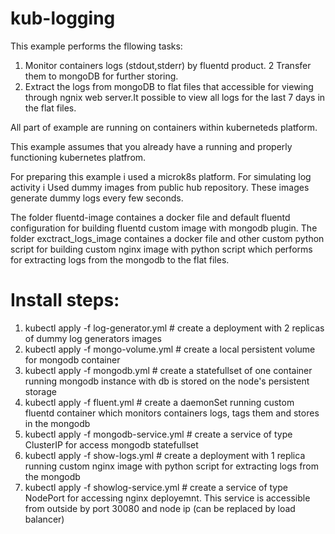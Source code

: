 # kub-logging

This example performs the fllowing tasks:

1. Monitor containers logs (stdout,stderr) by fluentd product.
2 Transfer them to mongoDB for further storing.
3. Extract the logs from mongoDB to flat files that accessible for viewing through ngnix web server.It possible to view all logs for the last 7 days in the flat files.


All part of example are running on containers within kuberneteds platform.

This example assumes that you already have a running and properly functioning kubernetes platfrom.

For preparing this example i used a microk8s platform.
For simulating log activity i Used dummy images from public hub repository. These images generate dummy logs every few seconds.

The folder fluentd-image containes a docker file and default fluentd configuration for building fluentd custom image with mongodb plugin.
The folder exctract_logs_image containes a docker file and other custom python script for building custom nginx image with python script which performs for extracting logs from the mongodb to the flat files.

# Install steps:

1. kubectl apply -f log-generator.yml           # create  a deployment with 2 replicas of dummy log generators images
2. kubectl apply -f mongo-volume.yml            # create a local persistent volume for mongodb container
3. kubectl apply -f mongodb.yml            # create a statefullset of one container running mongodb instance  with db is stored on the node's persistent storage
4. kubectl apply -f fluent.yml            # create a daemonSet  running custom fluentd container   which monitors containers logs, tags them and stores in the mongodb
5. kubectl apply -f mongodb-service.yml            # create a service of type ClusterIP for access mongodb statefullset
6. kubectl apply -f show-logs.yml             # create a deployment with 1 replica running custom nginx image with python script for extracting logs from the mongodb
7. kubectl apply -f showlog-service.yml             # create a service of type NodePort for accessing nginx deployemnt. This service is accessible from outside by port 30080 and node ip (can be replaced by load balancer)


